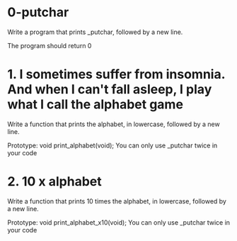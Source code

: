 # 0-putchar
Write a program that prints _putchar, followed by a new line.

The program should return 0

# 1. I sometimes suffer from insomnia. And when I can't fall asleep, I play what I call the alphabet game 
Write a function that prints the alphabet, in lowercase, followed by a new line.

Prototype: void print_alphabet(void);
You can only use _putchar twice in your code

# 2. 10 x alphabet
Write a function that prints 10 times the alphabet, in lowercase, followed by a new line.

Prototype: void print_alphabet_x10(void);
You can only use _putchar twice in your code

